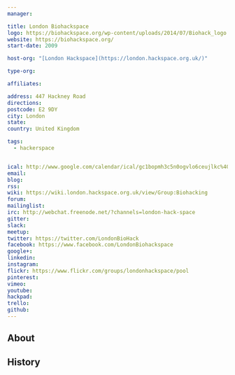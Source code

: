 ```yaml
---
manager:

title: London Biohackspace
logo: https://biohackspace.org/wp-content/uploads/2014/07/Biohack_logo.png
website: https://biohackspace.org/
start-date: 2009

host-org: "[London Hackspace](https://london.hackspace.org.uk/)"

type-org:

affiliates:

address: 447 Hackney Road
directions:
postcode: E2 9DY
city: London
state:
country: United Kingdom

tags:
  - hackerspace


ical: http://www.google.com/calendar/ical/gc1bopmh3c5n0ogvlo6ceujlkc%40group.calendar.google.com/public/basic.ics
email:
blog:
rss:
wiki: https://wiki.london.hackspace.org.uk/view/Group:Biohacking
forum:
mailinglist:
irc: http://webchat.freenode.net/?channels=london-hack-space
gitter:
slack:
meetup:
twitter: https://twitter.com/LondonBioHack
facebook: https://www.facebook.com/LondonBiohackspace
google+:
linkedin:
instagram:
flickr: https://www.flickr.com/groups/londonhackspace/pool
pinterest:
vimeo:
youtube:
hackpad:
trello:
github:
---
```


## About

## History
